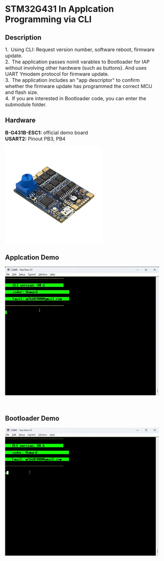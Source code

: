 # STM32G431 In Applcation Programming via CLI
## **Description**

<font size = 3>
1.&ensp;Using CLI: Request version number, software reboot, firmware update.
<br>
2.&ensp;The application passes noinit varables to Bootloader for IAP without involving other hardware (such as buttons).
And uses UART Ymodem protocol for firmware update.
<br>
3.&ensp;The application includes an "app descriptor" to confirm whether the firmware update has programmed the correct MCU and flash size.
<br>
4.&ensp;If you are interested in Bootloader code, you can enter the submodule folder.
</font>
<br>

## **Hardware**

<font size = 3>

**B-G431B-ESC1:** official demo board<br>
**USART2:** Pinout PB3, PB4
</font>

![B-G431B-ESC1](images/B-G431B-ESC1.jfif)

## **Applcation Demo**
![APP Demo](images/Cli_Demo.gif)

<br>

## Bootloader Demo
![IAP Demo](images/IAP_Demo.gif)